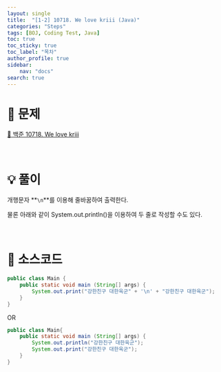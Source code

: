 ```yaml
---
layout: single
title:  "[1-2] 10718. We love kriii (Java)"
categories: "Steps"
tags: [BOJ, Coding Test, Java]
toc: true
toc_sticky: true
toc_label: "목차"
author_profile: true
sidebar:
    nav: "docs"
search: true
---
```


# 🔎 문제

[🔗 백준 10718. We love kriii](https://www.acmicpc.net/problem/10718)
<br/><br/><br/>

# 💡 풀이

개행문자 **``\n``**를 이용해 줄바꿈하여 출력한다.

물론 아래와 같이 System.out.println()을 이용하여 두 줄로 작성할 수도 있다.
<br/><br/><br/>

# 📃 소스코드

```java
public class Main {
    public static void main (String[] args) {
        System.out.print("강한친구 대한육군" + '\n' + "강한친구 대한육군");
    }
}
```
OR
```java
public class Main{
    public static void main (String[] args) {
        System.out.println("강한친구 대한육군");
        System.out.print("강한친구 대한육군");
    }
}
```